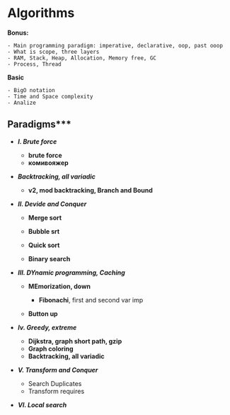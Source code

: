 # Algorithms

**Bonus:**

    - Main programming paradigm: imperative, declarative, oop, past ooop 
    - What is scope, three layers
    - RAM, Stack, Heap, Allocation, Memory free, GC
    - Process, Thread



**Basic**

    - BigO notation
    - Time and Space complexity
    - Analize

## Paradigms***

- ***I. Brute force***
  - **brute force**
  - **комивояжер**
  
- ***Backtracking, all variadic***
  - **v2, mod backtracking, Branch and Bound**

- ***II. Devide and Conquer***
  - **Merge sort**
  - **Bubble srt**
  - **Quick sort**

  - **Binary search**

- ***III. DYnamic programming, Caching***
  - **MEmorization, down**
    - **Fibonachi**, first and second var imp

  - **Button up**


- ***Iv. Greedy, extreme***
  - **Dijkstra, graph short path, gzip**
  - **Graph coloring**
  - **Backtracking, all variadic**

- ***V. Transform and Conquer***
  - Search Duplicates
  - Transform requires

- ***VI. Local search***


